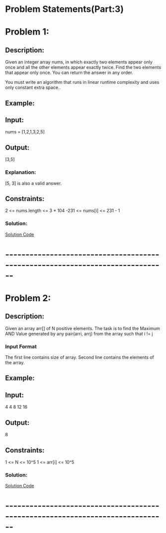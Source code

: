 # Problem Statements(Part:3)

# Problem 1:
## Description:
Given an integer array nums, in which exactly two elements appear only once and all the other elements appear exactly twice. Find the two elements that appear only once. You can return the answer in any order.

You must write an algorithm that runs in linear runtime complexity and uses only constant extra space..
## Example:
## Input:
nums = [1,2,1,3,2,5]

## Output:
[3,5]

### Explanation: 
 [5, 3] is also a valid answer.

## Constraints:
2 <= nums.length <= 3 * 104
-231 <= nums[i] <= 231 - 1







### Solution:
[Solution Code](./SingleNumberIII.java)
# ------------------------------------------------------------------------------

# Problem 2:
## Description:
Given an array arr[] of N positive elements. The task is to find the Maximum AND Value generated by any pair(arri, arrj) from the array such that i != j

### Input Format

The first line contains size of array.
Second line contains the elements of the array.
## Example:
## Input:
4
4 8 12 16

## Output:
8



## Constraints:
1 <= N <= 10^5
1 <= arr[i] <= 10^5







### Solution:
[Solution Code](./MaxPair2.java)
# ------------------------------------------------------------------------------